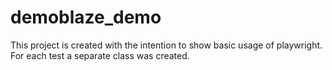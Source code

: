 # demoblaze_demo
This project is created with the intention to show basic usage of playwright. For each test a separate class was created.
